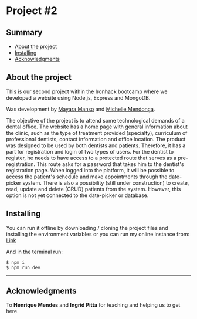 # Project #2

## Summary 
- [About the project](#about)
- [Installing](#installing)
- [Acknowledgments](#acknowledgments)

## About the project
This is our second project within the Ironhack bootcamp where we developed a website using Node.js, Express and MongoDB.

Was development by [Mayara Manso](https://github.com/myrmanso) and [Michelle Mendonça](https://github.com/michaloumen).

The objective of the project is to attend some technological demands of a dental office.
The website has a home page with general information about the clinic, such as the type of treatment provided (specialty), curriculum of professional dentists, contact information and office location.
The product was designed to be used by both dentists and patients. Therefore, it has a part for registration and login of two types of users. For the dentist to register, he needs to have access to a protected route that serves as a pre-registration. This route asks for a password that takes him to the dentist's registration page. When logged into the platform, it will be possible to access the patient's schedule and make appointments through the date-picker system. There is also a possibility (still under construction) to create, read, update and delete (CRUD) patients from the system. However, this option is not yet connected to the date-picker or database.

## Installing
You can run it offline by downloading / cloning the project files and installing the environment variables or you can run my online instance from: [Link](https://github.com/myrmanso/projeto-crm-dentista.git)

And in the terminal run: 
```
$ npm i
$ npm run dev
```


----------------------------
## Acknowledgments 
To **Henrique Mendes** and **Ingrid Pitta** for teaching and helping us to get here.
